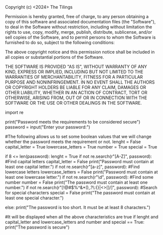 Copyright (c) <2024> The Tilings 

Permission is hereby granted, free of charge, to any person obtaining a copy
of this software and associated documentation files (the "Software"), to deal
in the Software without restriction, including without limitation the rights
to use, copy, modify, merge, publish, distribute, sublicense, and/or sell
copies of the Software, and to permit persons to whom the Software is
furnished to do so, subject to the following conditions:

The above copyright notice and this permission notice shall be included in
all copies or substantial portions of the Software.

THE SOFTWARE IS PROVIDED "AS IS", WITHOUT WARRANTY OF ANY KIND, EXPRESS OR
IMPLIED, INCLUDING BUT NOT LIMITED TO THE WARRANTIES OF MERCHANTABILITY,
FITNESS FOR A PARTICULAR PURPOSE AND NONINFRINGEMENT. IN NO EVENT SHALL THE
AUTHORS OR COPYRIGHT HOLDERS BE LIABLE FOR ANY CLAIM, DAMAGES OR OTHER
LIABILITY, WHETHER IN AN ACTION OF CONTRACT, TORT OR OTHERWISE, ARISING FROM,
OUT OF OR IN CONNECTION WITH THE SOFTWARE OR THE USE OR OTHER DEALINGS IN
THE SOFTWARE.

import re

print("Password meets the requirements to be considered secure")
password = input("Enter your password:")

#The following allows us to set some boolean values that we will change whether the password meets the requirement or not.
lenght = False
capital_letter = True
lowercase_letters = True
number = True
special = True

if  8 <= len(password):
    lenght = True
    if not re.search(r"[A-Z]", password): #Find capital letters
        capital_letter = False
        print("Password must contain at least one capital letter.")
    if not re.search(r"[a-z]", password): #Find lowercase letters
        lowercase_letters = False
        print("Password must contain at least one lowercase letter.")
    if not re.search(r"\d", password): #Find some number
        number = False
        print("The password must contain at least one number.")
    if not re.search(r"[!@#\$%\^&\*\(\),\.\?\\:\{\}\|<>\[\]/]", password): #Search for special characters
        special = False
        print("The password must contain at least one special character.")
        
else:
    print("The password is too short. It must be at least 8 characters.")
    
#It will be displayed when all the above characteristics are true
if lenght and capital_letter and lowercase_letters and number and special == True: 
    print("The password is secure")
